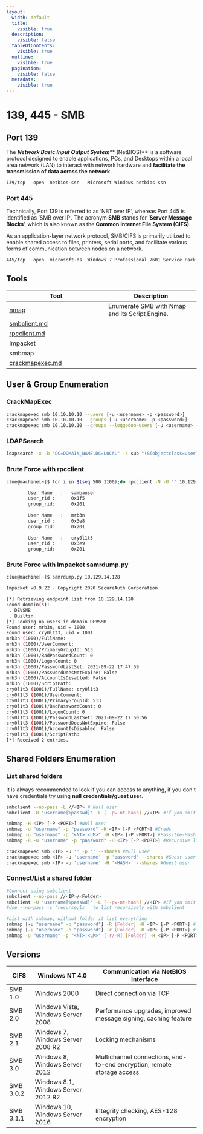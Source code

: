 ```yaml
---
layout:
  width: default
  title:
    visible: true
  description:
    visible: false
  tableOfContents:
    visible: true
  outline:
    visible: true
  pagination:
    visible: false
  metadata:
    visible: true
---
```


# 139, 445 - SMB

## **Port 139** <a href="#port-139" id="port-139"></a>

The _**Network Basic Input Output System**_\*\* (NetBIOS)\*\* is a software protocol designed to enable applications, PCs, and Desktops within a local area network (LAN) to interact with network hardware and **facilitate the transmission of data across the network**.

```bash
139/tcp   open  netbios-ssn   Microsoft Windows netbios-ssn
```

### Port 445 <a href="#port-445" id="port-445"></a>

Technically, Port 139 is referred to as ‘NBT over IP’, whereas Port 445 is identified as ‘SMB over IP’. The acronym **SMB** stands for ‘**Server Message Blocks**’, which is also known as the **Common Internet File System (CIFS)**.

As an application-layer network protocol, SMB/CIFS is primarily utilized to enable shared access to files, printers, serial ports, and facilitate various forms of communication between nodes on a network.

```bash
445/tcp   open  microsoft-ds  Windows 7 Professional 7601 Service Pack 1 microsoft-ds (workgroup: WORKGROUP)
```

## Tools

<table><thead><tr><th width="246">Tool</th><th>Description</th></tr></thead><tbody><tr><td><a data-mention href="../../tooling/nmap/">nmap</a></td><td>Enumerate SMB with Nmap and its Script Engine.</td></tr><tr><td><a data-mention href="../../tooling/smbclient.md">smbclient.md</a></td><td></td></tr><tr><td><a data-mention href="../../tooling/rpcclient.md">rpcclient.md</a></td><td></td></tr><tr><td>Impacket</td><td></td></tr><tr><td>smbmap</td><td></td></tr><tr><td><a data-mention href="../../tooling/crackmapexec.md">crackmapexec.md</a></td><td></td></tr></tbody></table>

## User & Group Enumeration

### CrackMapExec

```bash
crackmapexec smb 10.10.10.10 --users [-u <username> -p <password>]
crackmapexec smb 10.10.10.10 --groups [-u <username> -p <password>]
crackmapexec smb 10.10.10.10 --groups --loggedon-users [-u <username> -p <password>]
```

### LDAPSearch

```bash
ldapsearch -x -b "DC=DOMAIN_NAME,DC=LOCAL" -s sub "(&(objectclass=user))" -h 10.10.10.10 | grep -i samaccountname: | cut -f 2 -d " "
```

### Brute Force with rpcclient

```bash
clue@machine[~]$ for i in $(seq 500 1100);do rpcclient -N -U "" 10.129.14.128 -c "queryuser 0x$(printf '%x\n' $i)" | grep "User Name\|user_rid\|group_rid" && echo "";done

        User Name   :   sambauser
        user_rid :      0x1f5
        group_rid:      0x201
		
        User Name   :   mrb3n
        user_rid :      0x3e8
        group_rid:      0x201
		
        User Name   :   cry0l1t3
        user_rid :      0x3e9
        group_rid:      0x201
```

### Brute Force with Impacket samrdump.py

```bash
clue@machine[~]$ samrdump.py 10.129.14.128

Impacket v0.9.22 - Copyright 2020 SecureAuth Corporation

[*] Retrieving endpoint list from 10.129.14.128
Found domain(s):
 . DEVSMB
 . Builtin
[*] Looking up users in domain DEVSMB
Found user: mrb3n, uid = 1000
Found user: cry0l1t3, uid = 1001
mrb3n (1000)/FullName: 
mrb3n (1000)/UserComment: 
mrb3n (1000)/PrimaryGroupId: 513
mrb3n (1000)/BadPasswordCount: 0
mrb3n (1000)/LogonCount: 0
mrb3n (1000)/PasswordLastSet: 2021-09-22 17:47:59
mrb3n (1000)/PasswordDoesNotExpire: False
mrb3n (1000)/AccountIsDisabled: False
mrb3n (1000)/ScriptPath: 
cry0l1t3 (1001)/FullName: cry0l1t3
cry0l1t3 (1001)/UserComment: 
cry0l1t3 (1001)/PrimaryGroupId: 513
cry0l1t3 (1001)/BadPasswordCount: 0
cry0l1t3 (1001)/LogonCount: 0
cry0l1t3 (1001)/PasswordLastSet: 2021-09-22 17:50:56
cry0l1t3 (1001)/PasswordDoesNotExpire: False
cry0l1t3 (1001)/AccountIsDisabled: False
cry0l1t3 (1001)/ScriptPath: 
[*] Received 2 entries.
```

## Shared Folders Enumeration

### List shared folders <a href="#list-shared-folders" id="list-shared-folders"></a>

It is always recommended to look if you can access to anything, if you don't have credentials try using **null** **credentials/guest user**.

```bash
smbclient --no-pass -L //<IP> # Null user
smbclient -U 'username[%passwd]' -L [--pw-nt-hash] //<IP> #If you omit the pwd, it will be prompted. With --pw-nt-hash, the pwd provided is the NT hash

smbmap -H <IP> [-P <PORT>] #Null user
smbmap -u "username" -p "password" -H <IP> [-P <PORT>] #Creds
smbmap -u "username" -p "<NT>:<LM>" -H <IP> [-P <PORT>] #Pass-the-Hash
smbmap -R -u "username" -p "password" -H <IP> [-P <PORT>] #Recursive list

crackmapexec smb <IP> -u '' -p '' --shares #Null user
crackmapexec smb <IP> -u 'username' -p 'password' --shares #Guest user
crackmapexec smb <IP> -u 'username' -H '<HASH>' --shares #Guest user
```

### **Connect/List a shared folder** <a href="#connectlist-a-shared-folder" id="connectlist-a-shared-folder"></a>

```bash
#Connect using smbclient
smbclient --no-pass //<IP>/<Folder>
smbclient -U 'username[%passwd]' -L [--pw-nt-hash] //<IP> #If you omit the pwd, it will be prompted. With --pw-nt-hash, the pwd provided is the NT hash
#Use --no-pass -c 'recurse;ls'  to list recursively with smbclient

#List with smbmap, without folder it list everything
smbmap [-u "username" -p "password"] -R [Folder] -H <IP> [-P <PORT>] # Recursive list
smbmap [-u "username" -p "password"] -r [Folder] -H <IP> [-P <PORT>] # Non-Recursive list
smbmap -u "username" -p "<NT>:<LM>" [-r/-R] [Folder] -H <IP> [-P <PORT>] #Pass-the-Hash
```

## Versions

| CIFS      | Windows NT 4.0                      | Communication via NetBIOS interface                                    |
| --------- | ----------------------------------- | ---------------------------------------------------------------------- |
| SMB 1.0   | Windows 2000                        | Direct connection via TCP                                              |
| SMB 2.0   | Windows Vista, Windows Server 2008  | Performance upgrades, improved message signing, caching feature        |
| SMB 2.1   | Windows 7, Windows Server 2008 R2   | Locking mechanisms                                                     |
| SMB 3.0   | Windows 8, Windows Server 2012      | Multichannel connections, end-to-end encryption, remote storage access |
| SMB 3.0.2 | Windows 8.1, Windows Server 2012 R2 |                                                                        |
| SMB 3.1.1 | Windows 10, Windows Server 2016     | Integrity checking, AES-128 encryption                                 |
